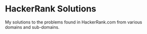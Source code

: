 # HackerRank Solutions

My solutions to the problems found in HackerRank.com from various domains and sub-domains.